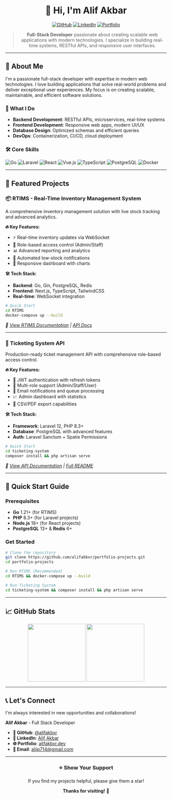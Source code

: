 <div align="center">

# 👋 Hi, I'm Alif Akbar

[![GitHub](https://img.shields.io/badge/GitHub-100000?style=for-the-badge&logo=github&logoColor=white)](https://github.com/alifakbxr)
[![LinkedIn](https://img.shields.io/badge/LinkedIn-0077B5?style=for-the-badge&logo=linkedin&logoColor=white)](https://linkedin.com/in/helloalif)
[![Portfolio](https://img.shields.io/badge/Portfolio-FF5722?style=for-the-badge&logo=web&logoColor=white)](https://helloalif.tech)

> **Full-Stack Developer** passionate about creating scalable web applications with modern technologies. I specialize in building real-time systems, RESTful APIs, and responsive user interfaces.

</div>

---

## 🚀 About Me

I'm a passionate full-stack developer with expertise in modern web technologies. I love building applications that solve real-world problems and deliver exceptional user experiences. My focus is on creating scalable, maintainable, and efficient software solutions.

### 🎯 What I Do

- **Backend Development**: RESTful APIs, microservices, real-time systems
- **Frontend Development**: Responsive web apps, modern UI/UX
- **Database Design**: Optimized schemas and efficient queries
- **DevOps**: Containerization, CI/CD, cloud deployment

### 🛠️ Core Skills

![Go](https://img.shields.io/badge/Go-00ADD8?style=flat&logo=go&logoColor=white)
![Laravel](https://img.shields.io/badge/Laravel-FF2D20?style=flat&logo=laravel&logoColor=white)
![React](https://img.shields.io/badge/React-20232A?style=flat&logo=react&logoColor=61DAFB)
![Vue.js](https://img.shields.io/badge/Vue.js-4FC08D?style=flat&logo=vue.js&logoColor=white)
![TypeScript](https://img.shields.io/badge/TypeScript-007ACC?style=flat&logo=typescript&logoColor=white)
![PostgreSQL](https://img.shields.io/badge/PostgreSQL-316192?style=flat&logo=postgresql&logoColor=white)
![Docker](https://img.shields.io/badge/Docker-2CA5E0?style=flat&logo=docker&logoColor=white)

---

## 🌟 Featured Projects

### 📦 RTIMS - Real-Time Inventory Management System

A comprehensive inventory management solution with live stock tracking and advanced analytics.

**🔥 Key Features:**

- ⚡ Real-time inventory updates via WebSocket
- 👥 Role-based access control (Admin/Staff)
- 📊 Advanced reporting and analytics
- 🔄 Automated low-stock notifications
- 📱 Responsive dashboard with charts

**🛠️ Tech Stack:**

- **Backend**: Go, Gin, PostgreSQL, Redis
- **Frontend**: Next.js, TypeScript, TailwindCSS
- **Real-time**: WebSocket integration

```bash
# Quick Start
cd RTIMS
docker-compose up --build
```

_🔗 [View RTIMS Documentation](RTIMS/README.md) | [API Docs](http://localhost:8080/swagger/index.html)_

---

### 🎫 Ticketing System API

Production-ready ticket management API with comprehensive role-based access control.

**🔥 Key Features:**

- 🔐 JWT authentication with refresh tokens
- 👤 Multi-role support (Admin/Staff/User)
- 📧 Email notifications and queue processing
- 📈 Admin dashboard with statistics
- 📄 CSV/PDF export capabilities

**🛠️ Tech Stack:**

- **Framework**: Laravel 12, PHP 8.3+
- **Database**: PostgreSQL with advanced features
- **Auth**: Laravel Sanctum + Spatie Permissions

```bash
# Quick Start
cd ticketing-system
composer install && php artisan serve
```

_🔗 [View API Documentation](http://localhost:8000/api/docs) | [Full README](ticketing-system/README.md)_

---

## 🚀 Quick Start Guide

### Prerequisites

- **Go** 1.21+ (for RTIMS)
- **PHP** 8.3+ (for Laravel projects)
- **Node.js** 18+ (for React projects)
- **PostgreSQL** 13+ & **Redis** 6+

### Get Started

```bash
# Clone the repository
git clone https://github.com/alifakbxr/portfolio-projects.git
cd portfolio-projects

# Run RTIMS (Recommended)
cd RTIMS && docker-compose up --build

# Run Ticketing System
cd ticketing-system && composer install && php artisan serve
```

---

## 📈 GitHub Stats

<div align="center">
  <img height="180em" src="https://github-readme-stats.vercel.app/api?username=alifakbxr&show_icons=true&theme=radical&include_all_commits=true&count_private=true"/>
  <img height="180em" src="https://github-readme-stats.vercel.app/api/top-langs/?username=alifakbxr&layout=compact&langs_count=8&theme=radical"/>
</div>

---

## 📞 Let's Connect

I'm always interested in new opportunities and collaborations!

**Alif Akbar** - Full Stack Developer

- **💼 GitHub**: [@alifakbxr](https://github.com/alifakbxr)
- **💼 LinkedIn**: [Alif Akbar](https://linkedin.com/in/helloalif)
- **🌐 Portfolio**: [alifakbxr.dev](https://helloalif.tech)
- **📧 Email**: aliip714@gmail.com

---

<div align="center">

### ⭐ Show Your Support

If you find my projects helpful, please give them a star!

**Thanks for visiting!** 🚀

</div>
